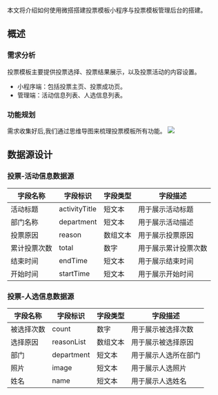 本文将介绍如何使用微搭搭建投票模板小程序与投票模板管理后台的搭建。

## 概述
### 需求分析
投票模板主要提供投票选择、投票结果展示，以及投票活动的内容设置。
- 小程序端：包括投票主页、投票成功页。
- 管理端：活动信息列表、人选信息列表。

### 功能规划
需求收集好后,我们通过思维导图来梳理投票模板所有功能。
![](https://qcloudimg.tencent-cloud.cn/raw/56b3bc9a4403f89acc1b0367a6e909bb.png)

## 数据源设计

### 投票-活动信息数据源

| 字段名称     | 字段标识                         | 字段类型 | 字段描述                     |
| ------------ | -------------------------------- | -------- | ---------------------------- |
| 活动标题      | activityTitle                    | 短文本 | 用于展示活动标题              |
| 部门名称     | department                    | 短文本 | 用于展示活动描述             |
| 投票原因     | reason                        | 数组文本 | 用于展示投票原因             |
| 累计投票次数     | total                        | 数字 | 用于展示累计投票次数            |
| 结束时间     | endTime                        | 短文本 | 用于展示结束时间             |
| 开始时间     | startTime                        | 短文本 | 用于展示开始时间             |

### 投票-人选信息数据源
| 字段名称     | 字段标识                         | 字段类型 | 字段描述                     |
| ------------ | -------------------------------- | -------- | ---------------------------- |
| 被选择次数      | count                    | 数字 | 用于展示被选择次数              |
| 选择原因      | reasonList                    | 数组文本 | 用于展示被选择原因              |
| 部门      | department                    | 短文本 | 用于展示人选所在部门              |
| 照片      | image                    | 短文本 | 用于展示人选照片              |
| 姓名      | name                     | 短文本 | 用于展示人选姓名              |

